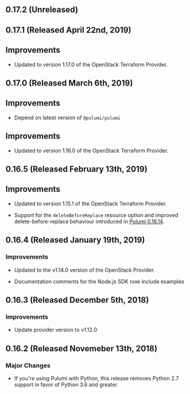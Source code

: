 ## 0.17.2 (Unreleased)

## 0.17.1 (Released April 22nd, 2019)

## Improvements

- Updated to version 1.17.0 of the OpenStack Terraform Provider.

## 0.17.0 (Released March 6th, 2019)

## Improvements

- Depend on latest version of `@pulumi/pulumi`

## Improvements

- Updated to version 1.16.0 of the OpenStack Terraform Provider.

## 0.16.5 (Released February 13th, 2019)

## Improvements

- Updated to version 1.15.1 of the OpenStack Terraform Provider.

- Support for the `deleteBeforeReplace` resource option and improved
  delete-before-replace behaviour introduced in [Pulumi
  0.16.14](https://github.com/pulumi/pulumi/blob/master/CHANGELOG.md#01614-released-january-31st-2019).

## 0.16.4 (Released January 19th, 2019)

### Improvements

- Updated to the v1.14.0 version of the OpenStack Provider.

- Documentation comments for the Node.js SDK now include examples

## 0.16.3 (Released December 5th, 2018)

### Improvements

- Update provider version to v1.12.0

## 0.16.2 (Released Novemeber 13th, 2018)

### Major Changes

- If you're using Pulumi with Python, this release removes Python 2.7 support in favor of Python 3.6 and greater.
